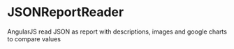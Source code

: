 # JSONReportReader
AngularJS  read JSON as report with descriptions, images and google charts to compare values
